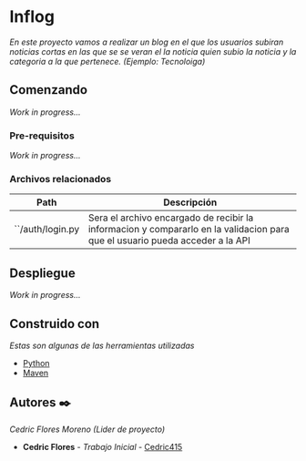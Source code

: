 # Inflog

_En este proyecto vamos a realizar un blog en el que los usuarios subiran noticias cortas en las que se se veran el la noticia quien subio la noticia y la categoria a la que pertenece. (Ejemplo: Tecnoloiga)_

## Comenzando

_Work in progress..._

### Pre-requisitos

_Work in progress..._

### Archivos relacionados

| Path                    | Descripción                                         |
| ----------------------- | --------------------------------------------------- |
| ``/auth/login.py          | Sera el archivo encargado de recibir la informacion y compararlo en la validacion para que el usuario pueda acceder a la API |



## Despliegue

_Work in progress..._

## Construido con

_Estas son algunas de las herramientas utilizadas_

* [Python](https://www.python.org)
* [Maven](https://pip.pypa.io/en/stable/installing/)

## Autores ✒️

_Cedric Flores Moreno (Lider de proyecto)_

* **Cedric Flores** - *Trabajo Inicial* - [Cedric415](https://github.com/Cedric415)
